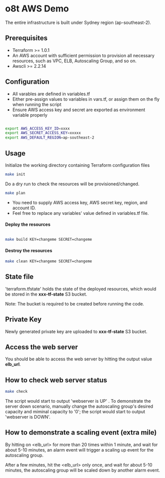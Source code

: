 # o8t AWS Demo

The entire infrastructure is built under Sydney region (ap-southeast-2).

## Prerequisites

- Terraform >= 1.0.1
- An AWS account with sufficient permission to provision all necessary resources, such as VPC, ELB, Autoscaling Group, and so on.
- Awscli >= 2.2.14

## Configuration

- All varables are defined in variables.tf
- Either pre-assign values to variables in vars.tf, or assign them on the fly when running the script
- Ensure AWS access key and secret are exported as environment variable properly

```bash

export AWS_ACCESS_KEY_ID=xxxx
export AWS_SECRET_ACCESS_KEY=xxxxx
export AWS_DEFAULT_REGION=ap-southeast-2

```

## Usage

Initialize the working directory containing Terraform configuration files

```bash
make init
```

Do a dry run to check the resources will be provisioned/changed.

```bash
make plan

```

- You need to supply AWS access key, AWS secret key, region, and account ID.
- Feel free to replace any variables' value defined in variables.tf file.

#### Deploy the resources

```bash

make build KEY=changeme SECRET=changeme

```

#### Destroy the resources

```bash
make clean KEY=changeme SECRET=changeme

```

## State file

'terraform.tfstate' holds the state of the deployed resources, which would be stored in the **xxx-tf-state** S3 bucket.

Note: The bucket is required to be created before running the code.

## Private Key

Newly generated private key are uploaded to **xxx-tf-state** S3 bucket.

## Access the web server

You should be able to access the web server by hitting the output value **elb_url**.


## How to check web server status

```bash
make check
```
The script would start to output 'webserver is UP' .
To demonstrate the server down scenario, manually change the autoscaling group's desired capacity and miminal capacity to '0'; the script would start to output 'webserver is DOWN'.

## How to demonstrate a scaling event (extra mile)

By hitting on <elb_url>
for more than 20 times within 1 minute, and wait for about 5-10 minutes, an alarm event will trigger a scaling up event for the autoscaling group.

After a few minutes, hit the <elb_url> only once, and wait for about 5-10 minutes, the autoscaling group will be scaled down by another alarm event.